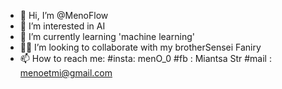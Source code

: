 - 👋 Hi, I’m @MenoFlow
- 👀 I’m interested in AI
- 🌱 I’m currently learning 'machine learning' 
- 👨‍💻 I’m looking to collaborate with my brotherSensei Faniry
- 📫 How to reach me:
     #insta: menO_0
     #fb   : Miantsa Str
     #mail : menoetmi@gmail.com

<!---
MenoFlow/MenoFlow is a ✨ special ✨ repository because its `README.md` (this file) appears on your GitHub profile.
You can click the Preview link to take a look at your changes.
--->

